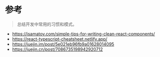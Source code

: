 # 参考

> 总结开发中常用的习惯和模式。

- https://isamatov.com/simple-tips-for-writing-clean-react-components/
- https://react-typescript-cheatsheet.netlify.app/
- https://juejin.im/post/5e021eb96fb9a01628014095
- https://juejin.cn/post/7086735198942920712

